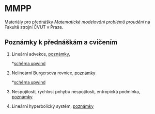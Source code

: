# MMPP

Materiály pro přednášky *Matematické modelování problémů proudění* na
Fakultě strojní ČVUT v Praze.


## Poznámky k přednáškám a cvičením
1. Lineární advekce, [poznámky](lessons/01_linearni_advekce.ipynb),

	*[schéma upwind](src/linadv_upwind.cpp)

2. Nelineární Burgersova rovnice, [poznámky](lessons/02_burgersova_rovnice.ipynb)
	
	*[schéma upwind](src/burgers_upwind.cpp)

3. Nespojitosti, rychlost pohybu nespojitosti, entropická podmínka, [poznámky](lessons/03_nespojitosti.ipynb)

4. Lineární hyperbolický systém, [poznámky](lessons/04_linearni_system.ipynb)

